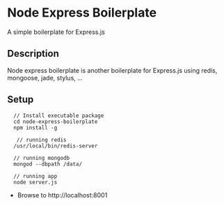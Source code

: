 # Node Express Boilerplate

A simple boilerplate for Express.js

## Description

Node express boilerplate is another boilerplate for Express.js using redis, mongoose, jade, stylus, ...

## Setup
    
      // Install executable package
      cd node-express-boilerplate
      npm install -g

       // running redis
      /usr/local/bin/redis-server

      // running mongodb
      mongod --dbpath /data/
      
      // running app
      node server.js

  - Browse to http://localhost:8001